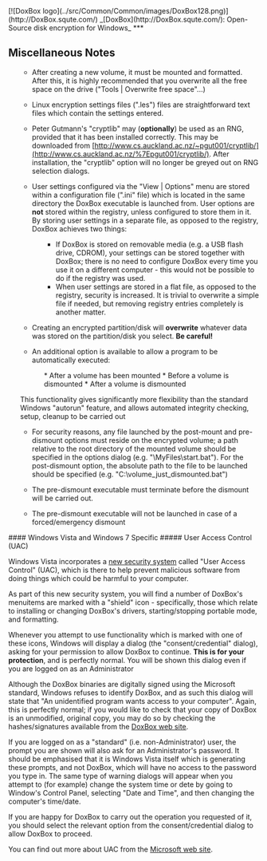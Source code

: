 

<meta content="text/html; charset=UTF-8" http-equiv="Content-Type">
<meta name="keywords" content="disk encryption, security, transparent, AES, OTFE, plausible deniability, virtual drive, Linux, MS Windows, portable, USB drive, partition">
<meta name="description" content="DoxBox: An Open-Source transparent encryption program for PCs. With this software, you can create one or more &quot;DoxBoxes&quot; on your PC - which appear as disks, anything written to these disks is automatically encrypted before being stored on your hard drive.">

<meta name="author" content="Sarah Dean">
<meta name="copyright" content="Copyright 2004, 2005, 2006, 2007, 2008 Sarah Dean">
<meta name="ROBOTS" content="ALL">

<TITLE>Miscellaneous Notes: PC Version Specific</TITLE>

<link href="./styles_common.css" rel="stylesheet" type="text/css">


<link rel="shortcut icon" href="../src/Common/Common/images/DoxBox.ico" type="image/x-icon">

<SPAN CLASS="master_link">
[![DoxBox logo](../src/Common/Common/images/DoxBox128.png)](http://DoxBox.squte.com/)
</SPAN>
<SPAN CLASS="master_title">
_[DoxBox](http://DoxBox.squte.com/): Open-Source disk encryption for Windows_
</SPAN>
***

      
            

## Miscellaneous Notes

<UL>

* After creating a new volume, it must be mounted and formatted. After this, it is highly recommended that you overwrite all the free space on the drive ("Tools | Overwrite free space"...)

* Linux encryption settings files (".les") files are straightforward text files which contain the settings entered.
* Peter Gutmann's "cryptlib" may (**optionally**) be used as an RNG, provided that it has been installed correctly. This may be downloaded from [http://www.cs.auckland.ac.nz/~pgut001/cryptlib/](http://www.cs.auckland.ac.nz/%7Epgut001/cryptlib/). 
After installation, the "cryptlib" option will no longer be greyed out on RNG selection dialogs.
* User settings configured via the "View | Options" menu are stored within a configuration file (".ini" file) which is located in the same directory the DoxBox executable is launched from. User options are **not** stored within the registry, unless configured to store them in it. By storing user settings in a separate
file, as opposed to the registry, DoxBox achieves two things:
  <OL>
    
    * If
DoxBox is stored on removable media (e.g. a USB flash drive, CDROM), your settings can be stored together with DoxBox; there is no need to configure DoxBox every time you use it
on a different computer - this would not be possible to do if the registry
was used.
    * When user settings are stored in a flat file, as opposed to the registry, security
is increased. It is trivial to overwrite a simple file if needed, but
removing registry entries completely is another matter.
  </OL>
* Creating an encrypted partition/disk will **overwrite** whatever data was stored on the partition/disk you select. **Be careful!**
* An additional option is available to allow a program to be automatically executed:
  
  <UL>
    * After a volume has been mounted
    * Before a volume is dismounted
    * After a volume is dismounted
  </UL>

This functionality gives significantly more flexibility
than the standard Windows "autorun" feature, and allows automated
integrity checking, setup, cleanup to be carried out

* For security reasons, any file launched by the post-mount and
pre-dismount options must reside on the encrypted volume; a path
relative to the root directory
of the mounted volume should be specified in the options dialog
(e.g. "\MyFiles\start.bat").
For the post-dismount option, the absolute path to the file to be
launched should be specified (e.g. "C:\volume_just_dismounted.bat")

* The pre-dismount executable must terminate before the dismount will be carried out.
* The pre-dismount executable will not be launched in case of a forced/emergency dismount

</UL>

<A NAME="level_4_heading_1">
#### Windows Vista and Windows 7 Specific
</A>
##### User Access Control (UAC)

Windows Vista incorporates a [new security system](http://www.microsoft.com/windows/products/windowsvista/features/details/useraccountcontrol.mspx) called "User Access Control" (UAC), which is there to help prevent malicious software from doing things which could be harmful to your computer.

As part of this new security system, you will find a number of DoxBox's menuitems are marked with a "shield" icon - specifically, those which
relate to installing or changing DoxBox's drivers, starting/stopping portable mode, and formatting.

Whenever you attempt to use functionality which is marked with one of
these icons, Windows will display a dialog (the "consent/credential"
dialog), asking for your permission to allow
DoxBox to continue. **This is for your protection**, and is perfectly normal. You will be shown this dialog even if you are logged on as an Administrator

Although the DoxBox binaries are digitally signed using
the Microsoft standard, Windows refuses to identify DoxBox, and as such
this dialog will state that "An unidentified
program wants access to your computer". Again, this is perfectly
normal; if you would like to check that your copy of DoxBox is an
unmodified, original copy, you may do so by checking the hashes/signatures available
from the [DoxBox web site](http://DoxBox.squte.com/).

If you are logged on as a "standard" (i.e. non-Administrator) user, the prompt you are shown will also ask for an Administrator's password. It
should be emphasised that it is Windows Vista itself which is
generating these prompts, and not DoxBox, which will have no access
to the password you type in. The same type of warning dialogs will 
appear when
you attempt to (for example) change the system time or dete by going to Window's Control Panel, selecting
"Date and Time", and then changing the computer's time/date.

If you are happy for DoxBox to carry out the operation you requested
of it, you should select the relevant option from the consent/credential dialog to allow DoxBox to proceed.

You can find out more about UAC from the [Microsoft web site](http://technet.microsoft.com/en-us/windowsvista/aa906022.aspx).



